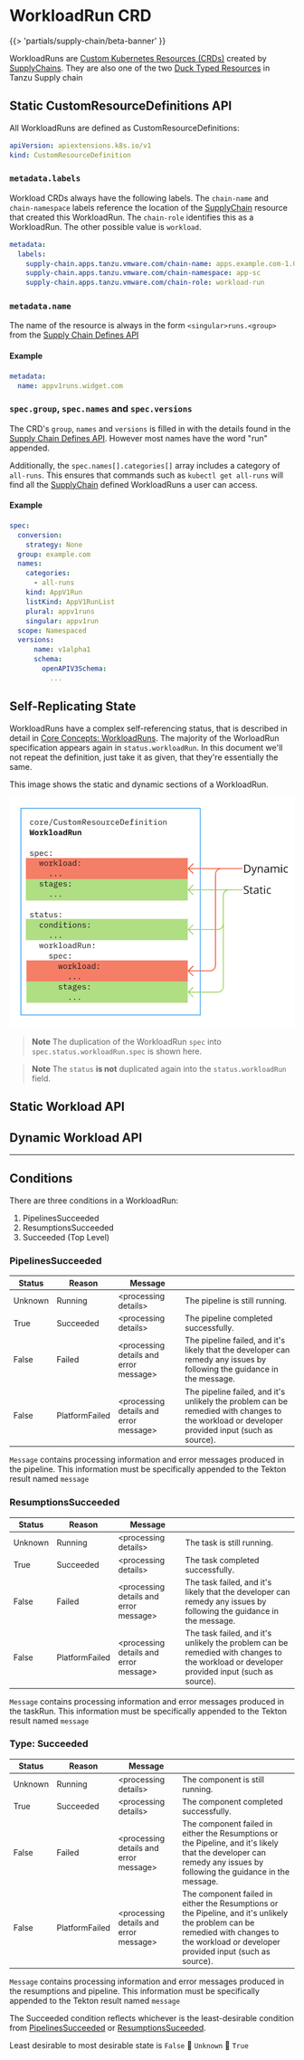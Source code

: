 # WorkloadRun CRD

{{> 'partials/supply-chain/beta-banner' }}

WorkloadRuns are [Custom Kubernetes Resources (CRDs)][CRD] created by [SupplyChains].
They are also one of the two [Duck Typed Resources] in Tanzu Supply chain

## Static CustomResourceDefinitions API

All WorkloadRuns are defined as CustomResourceDefinitions:

```yaml
apiVersion: apiextensions.k8s.io/v1
kind: CustomResourceDefinition
```

### `metadata.labels`

Workload CRDs always have the following labels.
The `chain-name` and `chain-namespace` labels reference the location of the [SupplyChain] resource that created this WorkloadRun.
The `chain-role` identifies this as a WorkloadRun. The other possible value is `workload`.

```yaml
metadata:
  labels:
    supply-chain.apps.tanzu.vmware.com/chain-name: apps.example.com-1.0.0
    supply-chain.apps.tanzu.vmware.com/chain-namespace: app-sc
    supply-chain.apps.tanzu.vmware.com/chain-role: workload-run
```

### `metadata.name`

The name of the resource is always in the form `<singular>runs.<group>` from the [Supply Chain Defines API](./supplychain.hbs.md#specdefines)

#### Example

```yaml
metadata:
  name: appv1runs.widget.com
```

### `spec.group`, `spec.names` and `spec.versions`

The CRD's `group`, `names` and `versions` is filled in with the details found in the [Supply Chain Defines API](./supplychain.hbs.md#specdefines).
However most names have the word "run" appended.

Additionally, the `spec.names[].categories[]` array includes a category of `all-runs`. This ensures that
commands such as `kubectl get all-runs` will find all the [SupplyChain] defined WorkloadRuns a user can access.

#### Example
```yaml
spec:
  conversion:
    strategy: None
  group: example.com
  names:
    categories:
      - all-runs
    kind: AppV1Run
    listKind: AppV1RunList
    plural: appv1runs
    singular: appv1run
  scope: Namespaced
  versions:
      name: v1alpha1
      schema:
        openAPIV3Schema:
          ...
```

## Self-Replicating State

WorkloadRuns have a complex self-referencing status, that is described in detail in [Core Concepts: WorkloadRuns](../../platform-engineering/explanation/workload-runs.hbs.md). 
The majority of the WorloadRun specification appears again in `status.workloadRun`. In this document we'll not repeat the definition, just take it as given, that they're essentially the same.

This image shows the static and dynamic sections of a WorkloadRun. 

![duck-type.png](images%2Fduck-type.png)

> **Note**
> The duplication of the WorkloadRun `spec` into `spec.status.workloadRun.spec` is shown here.

> **Note**
> The `status` **is not** duplicated again into the `status.workloadRun` field.

## Static Workload API



## Dynamic Workload API







------------



## Conditions

There are three conditions in a WorkloadRun:

1. PipelinesSucceeded
2. ResumptionsSucceeded
3. Succeeded (Top Level)

### PipelinesSucceeded

| Status  | Reason         | Message                                 |                                                                                                                                               |
|---------|----------------|-----------------------------------------|-----------------------------------------------------------------------------------------------------------------------------------------------|
| Unknown | Running        | \<processing details>                   | The pipeline is still running.                                                                                                                |
| True    | Succeeded      | \<processing details>                   | The pipeline completed successfully.                                                                                                          |
| False   | Failed         | \<processing details and error message> | The pipeline failed, and it's likely that the developer can remedy any issues by following the guidance in the message.                       | 
| False   | PlatformFailed | \<processing details and error message> | The pipeline failed, and it's unlikely the problem can be remedied with changes to the workload or developer provided input (such as source). |

`Message` contains processing information and error messages produced in the pipeline. This information must be
specifically appended to the Tekton result named `message`

### ResumptionsSucceeded

| Status  | Reason         | Message                                 |                                                                                                                                           |
|---------|----------------|-----------------------------------------|-------------------------------------------------------------------------------------------------------------------------------------------|
| Unknown | Running        | \<processing details>                   | The task is still running.                                                                                                                |
| True    | Succeeded      | \<processing details>                   | The task completed successfully.                                                                                                          |
| False   | Failed         | \<processing details and error message> | The task failed, and it's likely that the developer can remedy any issues by following the guidance in the message.                       | 
| False   | PlatformFailed | \<processing details and error message> | The task failed, and it's unlikely the problem can be remedied with changes to the workload or developer provided input (such as source). |

`Message` contains processing information and error messages produced in the taskRun. This information must be
specifically appended to the Tekton result named `message`

### Type: Succeeded

| Status  | Reason         | Message                                 |                                                                                                                                                                                          |
|---------|----------------|-----------------------------------------|------------------------------------------------------------------------------------------------------------------------------------------------------------------------------------------|
| Unknown | Running        | \<processing details>                   | The component is still running.                                                                                                                                                          |
| True    | Succeeded      | \<processing details>                   | The component completed successfully.                                                                                                                                                    |
| False   | Failed         | \<processing details and error message> | The component failed in either the Resumptions or the Pipeline, and it's likely that the developer can remedy any issues by following the guidance in the message.                       | 
| False   | PlatformFailed | \<processing details and error message> | The component failed in either the Resumptions or the Pipeline, and it's unlikely the problem can be remedied with changes to the workload or developer provided input (such as source). |

`Message` contains processing information and error messages produced in the resumptions and pipeline. This information
must be
specifically appended to the Tekton result named `message`

The Succeeded condition reflects whichever is the least-desirable condition
from [PipelinesSucceeded](#pipelinessucceeded) or
[ResumptionsSuceeded](#resumptionssucceeded).

Least desirable to most desirable state is `False` &#2192; `Unknown` &#2192; `True`

[Duck Typed Resources]: ./duck-types.hbs.md
[SupplyChain]: ./supplychain.hbs.md
[SupplyChains]: supplychain.hbs.md
[Workload]: ./workload.hbs.md
[Component]: component.hbs.md
[Components]: component.hbs.md
[WorkloadRun]: workloadrun.hbs.md
[CRD]: https://kubernetes.io/docs/concepts/extend-kubernetes/api-extension/custom-resources/ "Kubernetes Custom Resource documentation"
[Kind]: https://kubernetes.io/docs/concepts/overview/working-with-objects/ "Kebernetes documentation for Objects"
